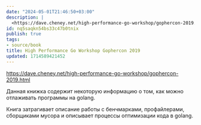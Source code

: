```yaml
---
date: "2024-05-01T21:46:50+03:00"
description: |
  <https://dave.cheney.net/high-performance-go-workshop/gophercon-2019.html>
id: nq5saqkn54bs33c47b0tnix
publish: true
tags:
- source/book
title: High Performance Go Workshop Gophercon 2019
updated: 1714589421452
---
```


<https://dave.cheney.net/high-performance-go-workshop/gophercon-2019.html>

Данная книжка содержит некоторую информацию о том, как можно отлаживать программы на golang.

Книга затрагивает описание работы с бенчмарками, профайлерами, сборщиками мусора и описывает процессы оптимизации кода в golang.


